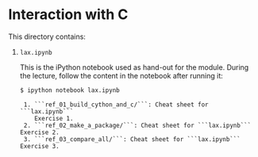 # Interaction with C

This directory contains:

1. ```lax.ipynb```

   This is the iPython notebook used as hand-out for the module.  During the
   lecture, follow the content in the notebook after running it:

   ```bash
   $ ipython notebook lax.ipynb
   ```
   
        1. ```ref_01_build_cython_and_c/```: Cheat sheet for ```lax.ipynb```
           Exercise 1.
        2. ```ref_02_make_a_package/```: Cheat sheet for ```lax.ipynb``` Exercise 2.
        3. ```ref_03_compare_all/```: Cheat sheet for ```lax.ipynb``` Exercise 3.
